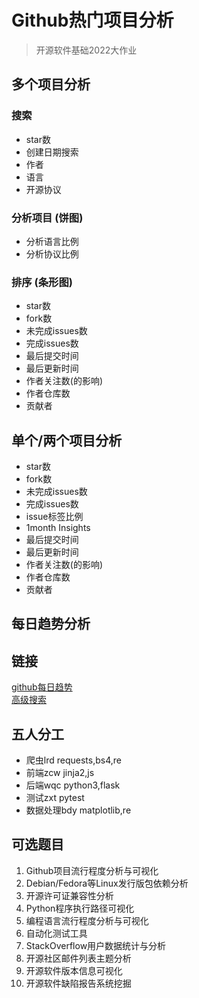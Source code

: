 # Github热门项目分析
> 开源软件基础2022大作业


## 多个项目分析
### 搜索
- star数 
- 创建日期搜索 
- 作者
- 语言
- 开源协议
### 分析项目 (饼图)
+ 分析语言比例
+ 分析协议比例
### 排序 (条形图)
+ star数 
+ fork数
+ 未完成issues数
+ 完成issues数
+ 最后提交时间
+ 最后更新时间
+ 作者关注数(的影响)
+ 作者仓库数
+ 贡献者

## 单个/两个项目分析
+ star数 
+ fork数
+ 未完成issues数
+ 完成issues数
+ issue标签比例
+ 1month Insights
+ 最后提交时间
+ 最后更新时间
+ 作者关注数(的影响)
+ 作者仓库数
+ 贡献者
## 每日趋势分析

## 链接
[github每日趋势](https://github.com/trending)  
[高级搜索](https://github.com/search/advanced)

## 五人分工
+ 爬虫lrd requests,bs4,re
+ 前端zcw jinja2,js  
+ 后端wqc python3,flask
+ 测试zxt pytest
+ 数据处理bdy matplotlib,re

## 可选题目
1.	Github项目流行程度分析与可视化
2.	Debian/Fedora等Linux发行版包依赖分析
3.	开源许可证兼容性分析
4.	Python程序执行路径可视化
5.	编程语言流行程度分析与可视化
6.	自动化测试工具
7.	StackOverflow用户数据统计与分析
8.	开源社区邮件列表主题分析
9.	开源软件版本信息可视化
10.	开源软件缺陷报告系统挖掘



